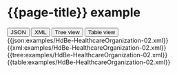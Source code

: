 # {{page-title}} example

<div>
  <div class="tab">
     <button class="tablinks active" onclick="openTab(event, 'JSON')">JSON</button>
     <button class="tablinks" onclick="openTab(event, 'XML')">XML</button>
     <button class="tablinks" onclick="openTab(event, 'Tree view')">Tree view</button>
     <button class="tablinks" onclick="openTab(event, 'Table view')">Table view</button>   
  </div>

  <div id="JSON" class="tabcontent" style="display:block">
      {{json:examples/HdBe-HealthcareOrganization-02.xml}}
  </div>
  <div id="XML" class="tabcontent">
      {{xml:examples/HdBe-HealthcareOrganization-02.xml}}
  </div>
  <div id="Tree view" class="tabcontent">
      {{tree:examples/HdBe-HealthcareOrganization-02.xml}}
  </div>
  <div id="Table view" class="tabcontent">
      {{table:examples/HdBe-HealthcareOrganization-02.xml}}
  </div>

</div>
